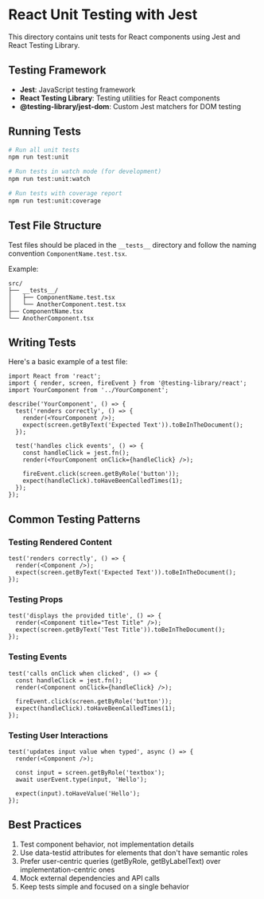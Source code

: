 # React Unit Testing with Jest

This directory contains unit tests for React components using Jest and React Testing Library.

## Testing Framework

- **Jest**: JavaScript testing framework
- **React Testing Library**: Testing utilities for React components
- **@testing-library/jest-dom**: Custom Jest matchers for DOM testing

## Running Tests

```bash
# Run all unit tests
npm run test:unit

# Run tests in watch mode (for development)
npm run test:unit:watch

# Run tests with coverage report
npm run test:unit:coverage
```

## Test File Structure

Test files should be placed in the `__tests__` directory and follow the naming convention `ComponentName.test.tsx`.

Example:
```
src/
├── __tests__/
│   ├── ComponentName.test.tsx
│   └── AnotherComponent.test.tsx
├── ComponentName.tsx
└── AnotherComponent.tsx
```

## Writing Tests

Here's a basic example of a test file:

```tsx
import React from 'react';
import { render, screen, fireEvent } from '@testing-library/react';
import YourComponent from '../YourComponent';

describe('YourComponent', () => {
  test('renders correctly', () => {
    render(<YourComponent />);
    expect(screen.getByText('Expected Text')).toBeInTheDocument();
  });

  test('handles click events', () => {
    const handleClick = jest.fn();
    render(<YourComponent onClick={handleClick} />);
    
    fireEvent.click(screen.getByRole('button'));
    expect(handleClick).toHaveBeenCalledTimes(1);
  });
});
```

## Common Testing Patterns

### Testing Rendered Content
```tsx
test('renders correctly', () => {
  render(<Component />);
  expect(screen.getByText('Expected Text')).toBeInTheDocument();
});
```

### Testing Props
```tsx
test('displays the provided title', () => {
  render(<Component title="Test Title" />);
  expect(screen.getByText('Test Title')).toBeInTheDocument();
});
```

### Testing Events
```tsx
test('calls onClick when clicked', () => {
  const handleClick = jest.fn();
  render(<Component onClick={handleClick} />);
  
  fireEvent.click(screen.getByRole('button'));
  expect(handleClick).toHaveBeenCalledTimes(1);
});
```

### Testing User Interactions
```tsx
test('updates input value when typed', async () => {
  render(<Component />);
  
  const input = screen.getByRole('textbox');
  await userEvent.type(input, 'Hello');
  
  expect(input).toHaveValue('Hello');
});
```

## Best Practices

1. Test component behavior, not implementation details
2. Use data-testid attributes for elements that don't have semantic roles
3. Prefer user-centric queries (getByRole, getByLabelText) over implementation-centric ones
4. Mock external dependencies and API calls
5. Keep tests simple and focused on a single behavior